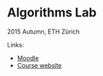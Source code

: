 # Algorithms Lab
2015 Autumn, ETH Zürich

Links:
* [Moodle](https://moodle-app2.let.ethz.ch/course/view.php?id=1614)
* [Course website](http://www.cadmo.ethz.ch/education/lectures/HS15/algolab/)
